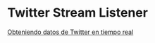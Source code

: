 # Twitter Stream Listener

[Obteniendo datos de Twitter en tiempo real](http://herreriasjose.blogspot.com.es/2016/10/recogiendo-datos-de-twitter-en-tiempo.html)


